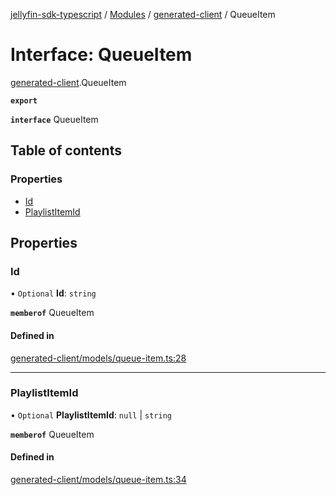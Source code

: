 [jellyfin-sdk-typescript](../README.md) / [Modules](../modules.md) / [generated-client](../modules/generated_client.md) / QueueItem

# Interface: QueueItem

[generated-client](../modules/generated_client.md).QueueItem

**`export`**

**`interface`** QueueItem

## Table of contents

### Properties

- [Id](generated_client.QueueItem.md#id)
- [PlaylistItemId](generated_client.QueueItem.md#playlistitemid)

## Properties

### Id

• `Optional` **Id**: `string`

**`memberof`** QueueItem

#### Defined in

[generated-client/models/queue-item.ts:28](https://github.com/thornbill/jellyfin-sdk-typescript/blob/c0c5b18/src/generated-client/models/queue-item.ts#L28)

___

### PlaylistItemId

• `Optional` **PlaylistItemId**: ``null`` \| `string`

**`memberof`** QueueItem

#### Defined in

[generated-client/models/queue-item.ts:34](https://github.com/thornbill/jellyfin-sdk-typescript/blob/c0c5b18/src/generated-client/models/queue-item.ts#L34)
